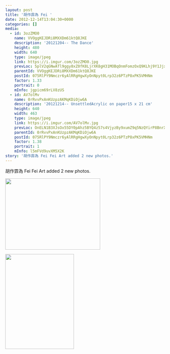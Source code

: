 ```yaml
---
layout: post
title: '胡作霏為 Fei ' 
date: 2012-12-14T13:04:30+0000 
categories: [] 
media:
  - id: 3ozZMO0
    name: VVOggKEJDRi8MXXDm61ktQ8JKE
    description: '20121204-- The Dance'   
    height: 480
    width: 640
    type: image/jpeg
    link: https://i.imgur.com/3ozZMO0.jpg
    prevLoc: 5plV2qGNwATl9ggy8xZ0fK8LjrXK8gH31MOBqOnmFomzOxQ9KLhj9Y1JjxjEiR7N3VkOklsDlrp7nkRxUYDokOBARAHxGV1vEvErfvLGA000NKcqAlN6AAG9ivpgyWwmm6f2MjQDPOgKUg4vJzPLzKUJDjq64wXEix0MBLKn5GHP4AV77ONltlRE5RA5GyCZ9ZqvOl1pC7RLBY2WWnTYMQ87kloAhzLzrD
    parentId: VVOggKEJDRi8MXXDm61ktQ8JKE
    postId: 075RlPY9Nmczr6yAlRRgHgwXyOnNpyt0Lrp32z6PTzP8xPK5VMHNm
    factor: 1.33
    portrait: 0
    mInfo: jgpicm69rLV8zUS
  - id: AV7olMv
    name: 0rRvvPxAnKUzpzAKMqKDiOjw6A
    description: '20121214-- UnsettledAcrylic on paper15 x 21 cm'   
    height: 640
    width: 463
    type: image/jpeg
    link: https://i.imgur.com/AV7olMv.jpg
    prevLoc: OnELN1B3XJsOx55DY0pAhz5BYQ4z57s4VjyzBy9xumZ9q5NzQYirP8BnrXrmiD6Kl8p1PZhDzr9PMrR3un3QAKw8x3ImqojqQ7JAI7LyxKWW62uvEvg7Qg14HgqpGJ9p9gFk7qV1R1ZES83mx4Vk37fn1pEMyWDGfnw4JEGoYGilG0A0n53YCZ38vXOwVRulRgG1Qyx0U0XWQR8X0kCgy5NqqXoycnv8A8x
    parentId: 0rRvvPxAnKUzpzAKMqKDiOjw6A
    postId: 075RlPY9Nmczr6yAlRRgHgwXyOnNpyt0Lrp32z6PTzP8xPK5VMHNm
    factor: 1.38
    portrait: 1
    mInfo: l5mFVd9uvXM5X2K
story: '胡作霏為 Fei Fei Art added 2 new photos.'  
---
```


胡作霏為 Fei Fei Art added 2 new photos.


[//]: #media:  
<a href="https://i.imgur.com/3ozZMO0.jpg"><img src="https://i.imgur.com/3ozZMO0.jpg" height="225" width="300" /></a> 
  

<a href="https://i.imgur.com/AV7olMv.jpg"><img src="https://i.imgur.com/AV7olMv.jpg" height="300" width="217" /></a> 
 
